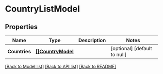 # CountryListModel

## Properties
Name | Type | Description | Notes
------------ | ------------- | ------------- | -------------
**Countries** | [**[]CountryModel**](CountryModel.md) |  | [optional] [default to null]

[[Back to Model list]](../README.md#documentation-for-models) [[Back to API list]](../README.md#documentation-for-api-endpoints) [[Back to README]](../README.md)

